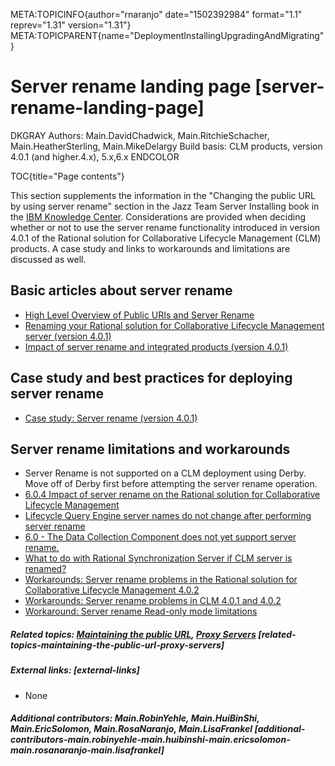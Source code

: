 META:TOPICINFO{author="rnaranjo" date="1502392984" format="1.1"
reprev="1.31" version="1.31"}
META:TOPICPARENT{name="DeploymentInstallingUpgradingAndMigrating"}

# Server rename landing page [server-rename-landing-page]

DKGRAY Authors: Main.DavidChadwick, Main.RitchieSchacher,
Main.HeatherSterling, Main.MikeDelargy Build basis: CLM products,
version 4.0.1 (and higher.4.x), 5.x,6.x ENDCOLOR

TOC{title="Page contents"}

This section supplements the information in the "Changing the public URL
by using server rename" section in the Jazz Team Server Installing book
in the [IBM Knowledge
Center](http://www-01.ibm.com/support/knowledgecenter/SSYMRC/clm_family_welcome.html).
Considerations are provided when deciding whether or not to use the
server rename functionality introduced in version 4.0.1 of the Rational
solution for Collaborative Lifecycle Management (CLM) products. A case
study and links to workarounds and limitations are discussed as well.

## Basic articles about server rename

-   [High Level Overview of Public URIs and Server
    Rename](https://jazz.net/wiki/bin/view/Deployment/Highleveloverviewofpublicuriandserverrename)
-   [Renaming your Rational solution for Collaborative Lifecycle
    Management server (version 4.0.1)](ServerRenameCLM401)
-   [Impact of server rename and integrated products (version
    4.0.1)](ServerRenameImpact401)

## Case study and best practices for deploying server rename

-   [Case study: Server rename (version 4.0.1)](ServerRenameCaseStudy)

## Server rename limitations and workarounds

-   Server Rename is not supported on a CLM deployment using Derby. Move
    off of Derby first before attempting the server rename operation.
-   [6.0.4 Impact of server rename on the Rational solution for
    Collaborative Lifecycle
    Management](https://www.ibm.com/support/knowledgecenter/en/SSYMRC_6.0.4/com.ibm.jazz.install.doc/topics/c_server_rename_limitations.html)
-   [Lifecycle Query Engine server names do not change after performing
    server rename](https://jazz.net/library/article/1553)
-   [6.0 - The Data Collection Component does not yet support server
    rename.](https://jazz.net/library/article/1519)
-   [What to do with Rational Synchronization Server if CLM server is
    renamed?](ServerRenameRationalSynchServer)
-   [Workarounds: Server rename problems in the Rational solution for
    Collaborative Lifecycle Management
    4.0.2](https://jazz.net/library/article/1268)
-   [Workarounds: Server rename problems in CLM 4.0.1 and
    4.0.2](https://jazz.net/library/article/1165)
-   [Workaround: Server rename Read-only mode
    limitations](https://jazz.net/library/article/1124)

##### Related topics: [Maintaining the public URL](MaintainingThePublicURL), [Proxy Servers](InstallProxyServers) [related-topics-maintaining-the-public-url-proxy-servers]

##### External links: [external-links]

-   None

##### Additional contributors: Main.RobinYehle, Main.HuiBinShi, Main.EricSolomon, Main.RosaNaranjo, Main.LisaFrankel [additional-contributors-main.robinyehle-main.huibinshi-main.ericsolomon-main.rosanaranjo-main.lisafrankel]
